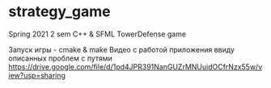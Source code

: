 # strategy_game
Spring 2021 2 sem C++ &amp; SFML TowerDefense game

Запуск игры - cmake & make
Видео с работой приложения ввиду описанных проблем с путями
https://drive.google.com/file/d/1pd4JPR391NanGUZrMNUuidOCfrNzx55w/view?usp=sharing
